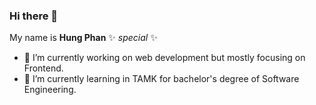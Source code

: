 ### Hi there 👋
My name is **Hung Phan** ✨ _special_ ✨

- 🔭 I’m currently working on web development but mostly focusing on Frontend.
- 🌱 I’m currently learning in TAMK for bachelor's degree of Software Engineering.

<!--
**winphan199/winphan199** is a ✨ _special_ ✨ repository because its `README.md` (this file) appears on your GitHub profile.

- 🔭 I’m currently working on web development but mostly focusing on Frontend.
- 🌱 I’m currently learning in TAMK for bachelor's degree of Software Engineering.
- ⚡ Fun fact: I mainly work with Frontend but sometimes Backend to serve some specific work.
-->
